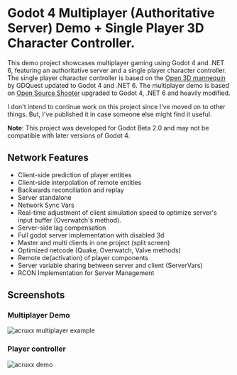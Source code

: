 # Godot 4 Multiplayer (Authoritative Server) Demo + Single Player 3D Character Controller.

This demo project showcases multiplayer gaming using Godot 4 and .NET 6, featuring an authoritative server and a single player character controller. The single player character controller is based on the [Open 3D mannequin](https://github.com/GDQuest/godot-3d-mannequin) by GDQuest updated to Godot 4 and .NET 6. The multiplayer demo is based on [Open Source Shooter](https://git.join-striked.com/striked-gaming/open-source-shooter) upgraded to Godot 4, .NET 6 and heavily modified.

I don't intend to continue work on this project since I've moved on to other things. But, I've published it in case someone else might find it useful.

**Note**: This project was developed for Godot Beta 2.0 and may not be compatible with later versions of Godot 4.

## Network Features

- Client-side prediction of player entities
- Client-side interpolation of remote entities
- Backwards reconciliation and replay
- Server standalone
- Network Sync Vars
- Real-time adjustment of client simulation speed to optimize server's input buffer (Overwatch's method).
- Server-side lag compensation
- Full godot server implementation with disabled 3d
- Master and multi clients in one project (split screen)
- Optimized netcode (Quake, Overwatch, Valve methods)
- Remote de(activation) of player components
- Server variable sharing between server and client (ServerVars)
- RCON Implementation for Server Management

## Screenshots

### Multiplayer Demo

![acruxx multiplayer example](.docs/assets/acruxx-multiplayer-demo.gif)

### Player controller

![acruxx demo](.docs/assets/acruxx-player-demo.gif)